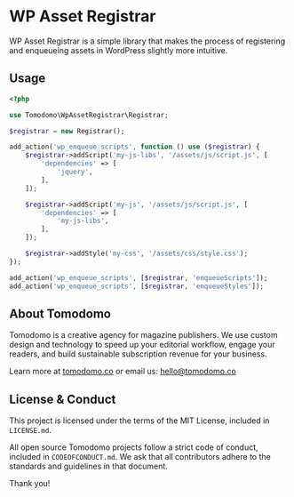 # WP Asset Registrar

WP Asset Registrar is a simple library that makes the process of registering and enqueueing assets in WordPress slightly more intuitive.

## Usage

```php
<?php

use Tomodomo\WpAssetRegistrar\Registrar;

$registrar = new Registrar();

add_action('wp_enqueue_scripts', function () use ($registrar) {
    $registrar->addScript('my-js-libs', '/assets/js/script.js', [
        'dependencies' => [
            'jquery',
        ],
    ]);

    $registrar->addScript('my-js', '/assets/js/script.js', [
        'dependencies' => [
            'my-js-libs',
        ],
    ]);

    $registrar->addStyle('my-css', '/assets/css/style.css');
});

add_action('wp_enqueue_scripts', [$registrar, 'enqueueScripts']);
add_action('wp_enqueue_scripts', [$registrar, 'enqueueStyles']);
```

## About Tomodomo

Tomodomo is a creative agency for magazine publishers. We use custom design and technology to speed up your editorial workflow, engage your readers, and build sustainable subscription revenue for your business.

Learn more at [tomodomo.co](https://tomodomo.co) or email us: [hello@tomodomo.co](mailto:hello@tomodomo.co)

## License & Conduct

This project is licensed under the terms of the MIT License, included in `LICENSE.md`.

All open source Tomodomo projects follow a strict code of conduct, included in `CODEOFCONDUCT.md`. We ask that all contributors adhere to the standards and guidelines in that document.

Thank you!
